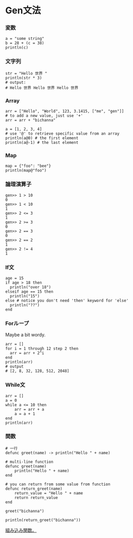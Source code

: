 # Gen文法

### 変数
```
a = "some string"
b = 28 + (c = 38)
println(c)
```

### 文字列
```
str = "Hello 世界 "
println(str * 3)
# output:
# Hello 世界 Hello 世界 Hello 世界
```

### Array
```
arr = ["Hello", "World", 123, 3.1415, ["me", "gen"]]
# to add a new value, just use '+'
arr = arr + "bichanna"

a = [1, 2, 3, 4]
# use '@' to retrieve specific value from an array
println(a@0) # the first element
println(a@-1) # the last element
```

### Map
```
map = {"foo": "bee"}
println(map@"foo")
```

### 論理演算子
```
gen>> 1 > 10
0
gen>> 1 < 10 
1
gen>> 2 <= 3
1
gen>> 2 >= 3
0
gen>> 2 == 3
0
gen>> 2 == 2
1
gen>> 2 != 4
1
```

### If文
```
age = 15
if age > 18 then
  println("over 18")
elseif age == 15 then
  println("15")
else # notice you don't need 'then' keyword for 'else'
  println("??")
end
```

### Forループ
Maybe a bit wordy.
```
arr = []
for i = 1 through 12 step 2 then
  arr = arr + 2^i
end
println(arr)
# output
# [2, 8, 32, 128, 512, 2048]
```

### While文
```
arr = []
a = 0
while a <= 10 then
	arr = arr + a
	a = a + 1
end
println(arr)
```

### 関数
```
# 一行
defunc greet(name) -> println("Hello " + name)

# multi-line function
defunc greet(name)
	println("Hello " + name)
end

# you can return from some value from function
defunc return_greet(name)
	return_value = "Hello " + name
	return return_value
end

greet("bichanna")

println(return_greet("bichanna"))
```

[組み込み関数。](https://github.com/Gen-lang/Gen/blob/master/doc/builtin_functions.md)

